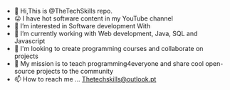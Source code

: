 - 👋 Hi,This is @TheTechSkills repo.
- 😜 I have hot software content in my YouTube channel
- 👀 I’m interested in Software development With
- 🌱 I’m currently working with Web development, Java, SQL and Javascript
- 💞️ I'm looking to create programming courses and collaborate on projects
- 🐅 My mission is to teach programming4everyone and share cool open-source projects to the community
- 📫 How to reach me ... Thetechskills@outlook.pt
